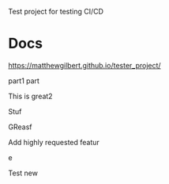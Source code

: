 Test project for testing CI/CD

# Docs

https://matthewgilbert.github.io/tester_project/

part1
part

This is great2

Stuf

GReasf

Add highly requested featur


e

Test new
